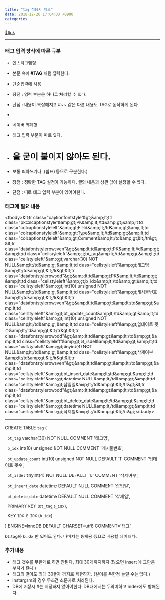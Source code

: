 ```yaml
---
title: "tag 적용시 체크"
date: 2018-12-26 17:04:03 +0900
categories: 
---
```

[🔗link](http://www.mins01.com/mh/tech/read/1224)
***


### 태그 입력 방식에 따른 구분

- 인스타그램형
- 본문 속에 **#TAG** 처럼 입력한다.
- 단순입력에 사용
- 장점 : 입력 부분을 하나로 처리할 수 있다.
- 단점 : 내용이 복잡해지고 #~~ 같은 다른 내용도 TAG로 동작하게 된다.
-   


- 네이버 카페형
- 태그 입력 부분이 따로 있다.
- # 을 굳이 붙이지 않아도 된다.
- 보통 띄어쓰기나 ,(쉽표) 등으로 구분한다.)
- 장점 : 정확한 TAG 설정이 가능하다. 글의 내용과 상관 없이 설정할 수 있다.
- 단점 : 따로 태그 입력 부분이 있어야한다.


### 태그에 필요 내용

<table border="1" class="statustablestyle" width="">&lt;tbody&gt;&amp;lt;tr class="captionfontstyle"&amp;gt;&amp;amp;lt;td class="pkcolcaptionstyle"&amp;amp;gt;PK&amp;amp;lt;/td&amp;amp;gt;&amp;amp;lt;td class="colcaptionstyleleft"&amp;amp;gt;Field&amp;amp;lt;/td&amp;amp;gt;&amp;amp;lt;td class="colcaptionstyleleft"&amp;amp;gt;Type&amp;amp;lt;/td&amp;amp;gt;&amp;amp;lt;td class="colcaptionstyleleft"&amp;amp;gt;Comment&amp;amp;lt;/td&amp;amp;gt;&amp;lt;/tr&amp;gt;&amp;lt;tr class="datafontstyleroweven"&amp;gt;&amp;amp;lt;td&amp;amp;gt;PK&amp;amp;lt;/td&amp;amp;gt;&amp;amp;lt;td class="cellstyleleft"&amp;amp;gt;bt_tag&amp;amp;lt;/td&amp;amp;gt;&amp;amp;lt;td class="cellstyleleft"&amp;amp;gt;varchar(30) NOT NULL&amp;amp;lt;/td&amp;amp;gt;&amp;amp;lt;td class="cellstyleleft"&amp;amp;gt;태그명&amp;amp;lt;/td&amp;amp;gt;&amp;lt;/tr&amp;gt;&amp;lt;tr class="datafontstylerowodd"&amp;gt;&amp;amp;lt;td&amp;amp;gt;PK&amp;amp;lt;/td&amp;amp;gt;&amp;amp;lt;td class="cellstyleleft"&amp;amp;gt;b_idx&amp;amp;lt;/td&amp;amp;gt;&amp;amp;lt;td class="cellstyleleft"&amp;amp;gt;int(10) unsigned NOT NULL&amp;amp;lt;/td&amp;amp;gt;&amp;amp;lt;td class="cellstyleleft"&amp;amp;gt;게시물번호&amp;amp;lt;/td&amp;amp;gt;&amp;lt;/tr&amp;gt;&amp;lt;tr class="datafontstyleroweven"&amp;gt;&amp;amp;lt;td&amp;amp;gt;&amp;amp;lt;/td&amp;amp;gt;&amp;amp;lt;td class="cellstyleleft"&amp;amp;gt;bt_update_count&amp;amp;lt;/td&amp;amp;gt;&amp;amp;lt;td class="cellstyleleft"&amp;amp;gt;int(10) unsigned NOT NULL&amp;amp;lt;/td&amp;amp;gt;&amp;amp;lt;td class="cellstyleleft"&amp;amp;gt;업데이트 횟수&amp;amp;lt;/td&amp;amp;gt;&amp;lt;/tr&amp;gt;&amp;lt;tr class="datafontstylerowodd"&amp;gt;&amp;amp;lt;td&amp;amp;gt;&amp;amp;lt;/td&amp;amp;gt;&amp;amp;lt;td class="cellstyleleft"&amp;amp;gt;bt_isdel&amp;amp;lt;/td&amp;amp;gt;&amp;amp;lt;td class="cellstyleleft"&amp;amp;gt;tinyint(4) NOT NULL&amp;amp;lt;/td&amp;amp;gt;&amp;amp;lt;td class="cellstyleleft"&amp;amp;gt;삭제여부&amp;amp;lt;/td&amp;amp;gt;&amp;lt;/tr&amp;gt;&amp;lt;tr class="datafontstyleroweven"&amp;gt;&amp;amp;lt;td&amp;amp;gt;&amp;amp;lt;/td&amp;amp;gt;&amp;amp;lt;td class="cellstyleleft"&amp;amp;gt;bt_insert_date&amp;amp;lt;/td&amp;amp;gt;&amp;amp;lt;td class="cellstyleleft"&amp;amp;gt;datetime NULL&amp;amp;lt;/td&amp;amp;gt;&amp;amp;lt;td class="cellstyleleft"&amp;amp;gt;삽입일&amp;amp;lt;/td&amp;amp;gt;&amp;lt;/tr&amp;gt;&amp;lt;tr class="datafontstylerowodd"&amp;gt;&amp;amp;lt;td&amp;amp;gt;&amp;amp;lt;/td&amp;amp;gt;&amp;amp;lt;td class="cellstyleleft"&amp;amp;gt;bt_delete_date&amp;amp;lt;/td&amp;amp;gt;&amp;amp;lt;td class="cellstyleleft"&amp;amp;gt;datetime NULL&amp;amp;lt;/td&amp;amp;gt;&amp;amp;lt;td class="cellstyleleft"&amp;amp;gt;삭제일&amp;amp;lt;/td&amp;amp;gt;&amp;lt;/tr&amp;gt;&lt;/tbody&gt;</table>  


CREATE TABLE `tag` (

  `bt_tag` varchar(30) NOT NULL COMMENT '태그명',

  `b_idx` int(10) unsigned NOT NULL COMMENT '게시물번호',

  `bt_update_count` int(10) unsigned NOT NULL DEFAULT '1' COMMENT '업데이트 횟수',

  `bt_isdel` tinyint(4) NOT NULL DEFAULT '0' COMMENT '삭제여부',

  `bt_insert_date` datetime DEFAULT NULL COMMENT '삽입일',

  `bt_delete_date` datetime DEFAULT NULL COMMENT '삭제일',

  PRIMARY KEY (`bt_tag`,`b_idx`),

  KEY `IDX_B_IDX` (`b_idx`)

) ENGINE=InnoDB DEFAULT CHARSET=utf8 COMMENT='태그'



  


bt_tag와 b_idx 만 있어도 된다. 나머지는 통계용 등으로 사용할 데이터다.

  
### 추가내용

- 태그 갯수를 무한개로 하면 안된다, 최대 30개까지하자 (많으면 insert 에 그만큼 부하가 된다.)
- 태그의 길이도 최대 30글자 까지로 제한하자. (길이를 무한정 늘릴 수는 없다.)
- instargam의 경우 무조건 소문자로 처리된다.
- DB에 저장시 #는 저장하지 않아야한다. DB내에서는 무의미하고 index에도 방해된다.


